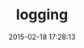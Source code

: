 ---
layout: post
title:  "logging"
repo:   "TwP/logging"
date:   2015-02-18 17:28:13
gemurl: http://rubygems.org/gems/logging
---